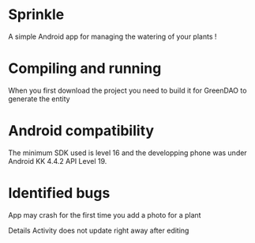 # Sprinkle
A simple Android app for managing the watering of your plants !

# Compiling and running
When you first download the project you need to build it for GreenDAO to generate the entity

# Android compatibility
The minimum SDK used is level 16 and the developping phone was under Android KK 4.4.2 API Level 19.

# Identified bugs
App may crash for the first time you add a photo for a plant

Details Activity does not update right away after editing

